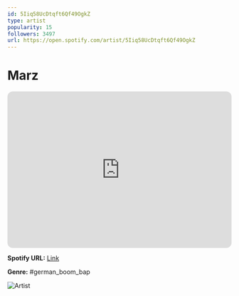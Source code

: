 ```yaml
---
id: 5Iiq58UcDtqft6Qf49OgkZ
type: artist
popularity: 15
followers: 3497
url: https://open.spotify.com/artist/5Iiq58UcDtqft6Qf49OgkZ
---
```

# Marz

<iframe style="border-radius:12px" src="https://open.spotify.com/embed/artist/5Iiq58UcDtqft6Qf49OgkZ" width="100%" height="352" frameBorder="0" allowfullscreen="" allow="autoplay; clipboard-write; encrypted-media; fullscreen; picture-in-picture" loading="lazy"></iframe>

**Spotify URL:** [Link](https://open.spotify.com/artist/5Iiq58UcDtqft6Qf49OgkZ)

**Genre:**  #german_boom_bap

![Artist](https://i.scdn.co/image/ab6761610000e5eb98455507d489aea400ada7dd)
